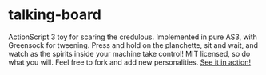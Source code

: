 talking-board
=====

ActionScript 3 toy for scaring the credulous.
Implemented in pure AS3, with Greensock for tweening.
Press and hold on the planchette, sit and wait, and watch as the spirits inside your machine take control!
MIT licensed, so do what you will. Feel free to fork and add new personalities.
<a href="http://www.angry-lawyer.com/projects/talking-board/">See it in action!</a>
